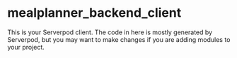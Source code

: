 # mealplanner_backend_client

This is your Serverpod client. The code in here is mostly generated by
Serverpod, but you may want to make changes if you are adding modules to your
project.
